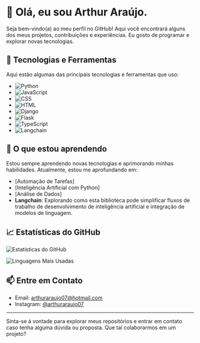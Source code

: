 # 👋 Olá, eu sou Arthur Araújo.

Seja bem-vindo(a) ao meu perfil no GitHub! Aqui você encontrará alguns dos meus projetos, contribuições e experiências. Eu gosto de programar e explorar novas tecnologias.

## 🚀 Tecnologias e Ferramentas

Aqui estão algumas das principais tecnologias e ferramentas que uso:

- ![Python](https://img.shields.io/badge/-Python-3776AB?logo=python&logoColor=white)
- ![JavaScript](https://img.shields.io/badge/-JavaScript-F7DF1E?logo=javascript&logoColor=black)
- ![CSS](https://img.shields.io/badge/-CSS3-1572B6?logo=css3&logoColor=white)
- ![HTML](https://img.shields.io/badge/-HTML5-E34F26?logo=html5&logoColor=white)
- ![Django](https://img.shields.io/badge/-Django-092E20?logo=django&logoColor=white)
- ![Flask](https://img.shields.io/badge/-Flask-000000?logo=flask&logoColor=white)
- ![TypeScript](https://img.shields.io/badge/-TypeScript-3178C6?logo=typescript&logoColor=white)
- ![Langchain](https://img.shields.io/badge/-Langchain-000000?logo=langchain&logoColor=white)

## 🌱 O que estou aprendendo

Estou sempre aprendendo novas tecnologias e aprimorando minhas habilidades. Atualmente, estou me aprofundando em:

- [Automação de Tarefas]
- [Inteligência Artificial com Python]
- [Análise de Dados]
- **Langchain**: Explorando como esta biblioteca pode simplificar fluxos de trabalho de desenvolvimento de inteligência artificial e integração de modelos de linguagem.

## 📈 Estatísticas do GitHub

![Estatísticas do GitHub](https://github-readme-stats.vercel.app/api?username=ragnarthur&show_icons=true&theme=radical)

![Linguagens Mais Usadas](https://github-readme-stats.vercel.app/api/top-langs/?username=ragnarthur&layout=compact&theme=radical)

## 📫 Entre em Contato

- Email: arthuraraujo07@hotmail.com
- Instagram: [@arthuraraujo07](https://www.instagram.com/arthuraraujo07)

---

Sinta-se à vontade para explorar meus repositórios e entrar em contato caso tenha alguma dúvida ou proposta. Que tal colaborarmos em um projeto?
